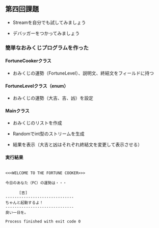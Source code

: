 ## 第四回課題

* Streamを自分でも試してみましょう

* デバッガーをつかってみましょう


### 簡単なおみくじプログラムを作った

#### FortuneCookerクラス

* おみくじの運勢（FortuneLevel）、説明文、終結文をフィールドに持つ

#### FortuneLevelクラス（enum）


* おみくじの運勢（大吉、吉、凶）を設定


#### Mainクラス

* おみくじのリストを作成

* Randomでint型のストリームを生成

* 結果を表示（大吉と凶はそれぞれ終結文を変更して表示させる）


#### 実行結果

```

<<<WELCOME TO THE FORTUNE COOKER>>>

今日のあなた（PC）の運勢は・・・

      [吉]
------------------------------
ちゃんと起動するよ！
------------------------------
良い一日を。

Process finished with exit code 0

```
